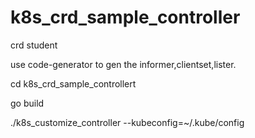 # k8s_crd_sample_controller

crd student

use code-generator to gen the informer,clientset,lister.

cd k8s_crd_sample_controllert 

go build 

./k8s_customize_controller --kubeconfig=~/.kube/config 



